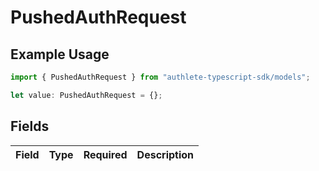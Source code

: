 # PushedAuthRequest

## Example Usage

```typescript
import { PushedAuthRequest } from "authlete-typescript-sdk/models";

let value: PushedAuthRequest = {};
```

## Fields

| Field       | Type        | Required    | Description |
| ----------- | ----------- | ----------- | ----------- |